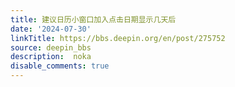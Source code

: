 ```yaml
---
title: 建议日历小窗口加入点击日期显示几天后
date: '2024-07-30'
linkTitle: https://bbs.deepin.org/en/post/275752
source: deepin_bbs
description:  noka 
disable_comments: true
---
```


